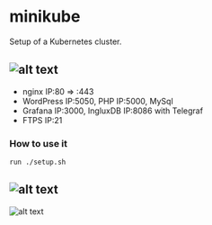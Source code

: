# minikube

Setup of a Kubernetes cluster.

![alt text](https://github.com/ASM717/Minikube-21/blob/main/image/dockerkuber.png)
---------------------------------------------------------------------------------
* nginx IP:80 => :443
* WordPress IP:5050, PHP IP:5000, MySql
* Grafana IP:3000, IngluxDB IP:8086 with Telegraf
* FTPS IP:21

### How to use it
	run ./setup.sh


![alt text](https://github.com/ASM717/Minikube-21/blob/main/image/nginxscreen.png)
----------------------------------------------------------------------------------
![alt text](https://github.com/ASM717/Minikube-21/blob/main/image/grafanascreen.png)

